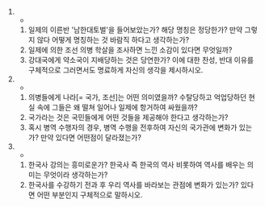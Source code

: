 1. -
	1. 일제의 이른반 '남한대토벌'을 들어보았는가? 해당 명칭은 정당한가? 만약 그렇지 않다 어떻게 명칭하는 것 바람직 하다고 생각하는가?
	2. 일제에 의한 조선 의병 학살을 조사하면 느낀 소감이 있다면 무엇일까?
	3. 강대국에게 약소국이 지배당하는 것은 당연한가? 이에 대한 찬성, 반대 이유를 구체적으로 그러면서도 명료하게 자신의 생각을 제시하시오.
2. -
	1. 의병들에게 나라\[= 국가, 조선\]는 어떤 의미였을까? 수탈당하고 억업당하던 현실 속에 그들은 왜 떨쳐 일어나 일제에 항거하여 싸웠을까?
	2. 국가라는 것은 국민들에게 어떤 것들을 제공해야 한다고 생각하는가? 
	3. 혹시 병역 수행자의 경우, 병역 수행을 전후하여 자신의 국가관에 변화가 있는가? 만약 있다면 어떤점이 달라졌는가?
3. - 
	1. 한국사 강의는 흥미로운가? 한국사 즉 한국의 역사 비롯하여 역사를 배우는 의미는 무엇이라 생각하는가?
	2. 한국사를 수강하기 전과 후 우리 역사를 바라보는 관점에 변화가 있는가? 있다면 어떤 부분인지 구체적으로 말하시오.






